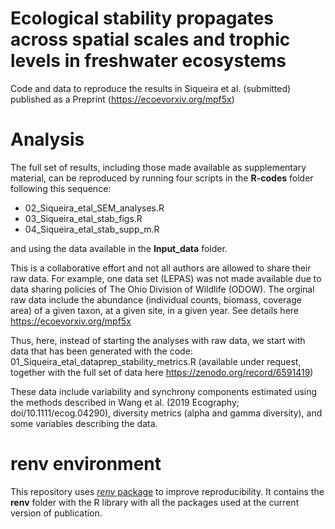 # Ecological stability propagates across spatial scales and trophic levels in freshwater ecosystems

Code and data to reproduce the results in Siqueira et al. (submitted) published as a Preprint (https://ecoevorxiv.org/mpf5x)

# Analysis

The full set of results, including those made available as supplementary material, can be reproduced by running four scripts in the **R-codes** folder following this sequence:

- 02_Siqueira_etal_SEM_analyses.R
- 03_Siqueira_etal_stab_figs.R 
- 04_Siqueira_etal_stab_supp_m.R

and using the data available in the **Input_data** folder.

This is a collaborative effort and not all authors are allowed to share their raw data. For example, one data set (LEPAS) was not made available due to data sharing policies of The Ohio Division of Wildlife (ODOW). The orginal raw data include the abundance (individual counts, biomass, coverage area) of a given taxon, at a given site, in a given year. See details here https://ecoevorxiv.org/mpf5x

Thus, here, instead of starting the analyses with raw data, we start with data that has been generated with the code: 01_Siqueira_etal_dataprep_stability_metrics.R (available under request, together with the full set of data here https://zenodo.org/record/6591419)

These data include variability and synchrony components estimated using the methods described in Wang et al. (2019 Ecography; doi/10.1111/ecog.04290), diversity metrics (alpha and gamma diversity), and some variables describing the data. 

# renv environment

This repository uses [_renv_ package](https://rstudio.github.io/renv/) to improve reproducibility. It contains the **renv** folder with the R library with all the packages used at the current version of publication.
